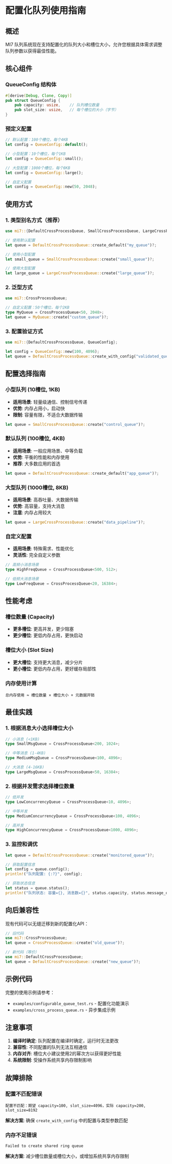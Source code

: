 # 配置化队列使用指南

## 概述

MI7 队列系统现在支持配置化的队列大小和槽位大小，允许您根据具体需求调整队列参数以获得最佳性能。

## 核心组件

### QueueConfig 结构体

```rust
#[derive(Debug, Clone, Copy)]
pub struct QueueConfig {
    pub capacity: usize,    // 队列槽位数量
    pub slot_size: usize,   // 每个槽位的大小（字节）
}
```

### 预定义配置

```rust
// 默认配置：100个槽位，每个4KB
let config = QueueConfig::default();

// 小型配置：10个槽位，每个1KB
let config = QueueConfig::small();

// 大型配置：1000个槽位，每个8KB
let config = QueueConfig::large();

// 自定义配置
let config = QueueConfig::new(50, 2048);
```

## 使用方式

### 1. 类型别名方式（推荐）

```rust
use mi7::{DefaultCrossProcessQueue, SmallCrossProcessQueue, LargeCrossProcessQueue};

// 使用默认配置
let queue = DefaultCrossProcessQueue::create_default("my_queue")?;

// 使用小型配置
let small_queue = SmallCrossProcessQueue::create("small_queue")?;

// 使用大型配置
let large_queue = LargeCrossProcessQueue::create("large_queue")?;
```

### 2. 泛型方式

```rust
use mi7::CrossProcessQueue;

// 自定义配置：50个槽位，每个2KB
type MyQueue = CrossProcessQueue<50, 2048>;
let queue = MyQueue::create("custom_queue")?;
```

### 3. 配置验证方式

```rust
use mi7::{DefaultCrossProcessQueue, QueueConfig};

let config = QueueConfig::new(100, 4096);
let queue = DefaultCrossProcessQueue::create_with_config("validated_queue", config)?;
```

## 配置选择指南

### 小型队列 (10槽位, 1KB)
- **适用场景**: 轻量级通信、控制信号传递
- **优势**: 内存占用小，启动快
- **限制**: 容量有限，不适合大数据传输

```rust
let queue = SmallCrossProcessQueue::create("control_queue")?;
```

### 默认队列 (100槽位, 4KB)
- **适用场景**: 一般应用场景、中等负载
- **优势**: 平衡的性能和内存使用
- **推荐**: 大多数应用的首选

```rust
let queue = DefaultCrossProcessQueue::create_default("app_queue")?;
```

### 大型队列 (1000槽位, 8KB)
- **适用场景**: 高吞吐量、大数据传输
- **优势**: 高容量，支持大消息
- **注意**: 内存占用较大

```rust
let queue = LargeCrossProcessQueue::create("data_pipeline")?;
```

### 自定义配置
- **适用场景**: 特殊需求、性能优化
- **灵活性**: 完全自定义参数

```rust
// 高频小消息场景
type HighFreqQueue = CrossProcessQueue<500, 512>;

// 低频大消息场景  
type LowFreqQueue = CrossProcessQueue<20, 16384>;
```

## 性能考虑

### 槽位数量 (Capacity)
- **更多槽位**: 更高并发，更少阻塞
- **更少槽位**: 更低内存占用，更快启动

### 槽位大小 (Slot Size)
- **更大槽位**: 支持更大消息，减少分片
- **更小槽位**: 更低内存占用，更好缓存局部性

### 内存使用计算
```
总内存使用 ≈ 槽位数量 × 槽位大小 + 元数据开销
```

## 最佳实践

### 1. 根据消息大小选择槽位大小
```rust
// 小消息 (<1KB)
type SmallMsgQueue = CrossProcessQueue<200, 1024>;

// 中等消息 (1-4KB)  
type MediumMsgQueue = CrossProcessQueue<100, 4096>;

// 大消息 (4-16KB)
type LargeMsgQueue = CrossProcessQueue<50, 16384>;
```

### 2. 根据并发需求选择槽位数量
```rust
// 低并发
type LowConcurrencyQueue = CrossProcessQueue<10, 4096>;

// 中等并发
type MediumConcurrencyQueue = CrossProcessQueue<100, 4096>;

// 高并发
type HighConcurrencyQueue = CrossProcessQueue<1000, 4096>;
```

### 3. 监控和调优
```rust
let queue = DefaultCrossProcessQueue::create("monitored_queue")?;

// 获取配置信息
let config = queue.config();
println!("队列配置: {:?}", config);

// 获取状态信息
let status = queue.status();
println!("队列状态: 容量={}, 消息数={}", status.capacity, status.message_count);
```

## 向后兼容性

现有代码可以无缝迁移到新的配置化API：

```rust
// 旧代码
use mi7::CrossProcessQueue;
let queue = CrossProcessQueue::create("old_queue")?;

// 新代码（等价）
use mi7::DefaultCrossProcessQueue;
let queue = DefaultCrossProcessQueue::create("new_queue")?;
```

## 示例代码

完整的使用示例请参考：
- `examples/configurable_queue_test.rs` - 配置化功能演示
- `examples/cross_process_queue.rs` - 异步集成示例

## 注意事项

1. **编译时确定**: 队列配置在编译时确定，运行时无法更改
2. **兼容性**: 不同配置的队列无法互相通信
3. **内存对齐**: 槽位大小建议使用2的幂次方以获得更好性能
4. **系统限制**: 受操作系统共享内存限制影响

## 故障排除

### 配置不匹配错误
```
配置不匹配：期望 capacity=100, slot_size=4096，实际 capacity=200, slot_size=8192
```
**解决方案**: 确保 `create_with_config` 中的配置与类型参数匹配

### 内存不足错误
```
Failed to create shared ring queue
```
**解决方案**: 减少槽位数量或槽位大小，或增加系统共享内存限制